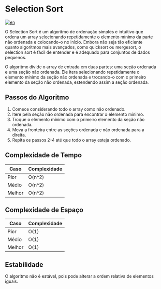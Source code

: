 # Selection Sort

[![en](https://img.shields.io/badge/lang-en-red.svg)](./README.md)

O Selection Sort é um algoritmo de ordenação simples e intuitivo que ordena um array selecionando repetidamente o elemento mínimo da parte não ordenada e colocando-o no início. Embora não seja tão eficiente quanto algoritmos mais avançados, como quicksort ou mergesort, o selection sort é fácil de entender e é adequado para conjuntos de dados pequenos.

O algoritmo divide o array de entrada em duas partes: uma seção ordenada e uma seção não ordenada. Ele itera selecionando repetidamente o elemento mínimo da seção não ordenada e trocando-o com o primeiro elemento da seção não ordenada, estendendo assim a seção ordenada.

## Passos do Algoritmo

1. Comece considerando todo o array como não ordenado.
2. Itere pela seção não ordenada para encontrar o elemento mínimo.
3. Troque o elemento mínimo com o primeiro elemento da seção não ordenada.
4. Mova a fronteira entre as seções ordenada e não ordenada para a direita.
5. Repita os passos 2-4 até que todo o array esteja ordenado.

## Complexidade de Tempo

| Caso   | Complexidade |
| ------ | ------------ |
| Pior   | O(n^2)       |
| Médio  | O(n^2)       |
| Melhor | O(n^2)       |

## Complexidade de Espaço

| Caso   | Complexidade |
| ------ | ------------ |
| Pior   | O(1)         |
| Médio  | O(1)         |
| Melhor | O(1)         |

## Estabilidade

O algoritmo não é estável, pois pode alterar a ordem relativa de elementos iguais.
